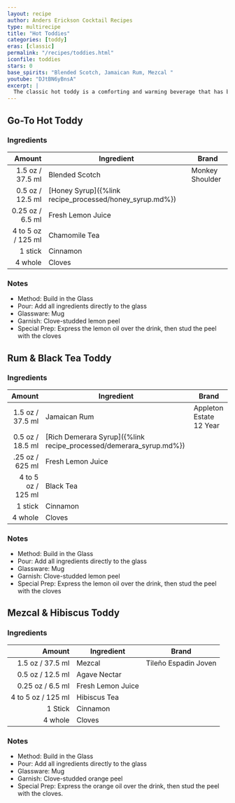 ```yaml
---
layout: recipe
author: Anders Erickson Cocktail Recipes
type: multirecipe
title: "Hot Toddies"
categories: [toddy]
eras: [classic]
permalink: "/recipes/toddies.html"
iconfile: toddies
stars: 0
base_spirits: "Blended Scotch, Jamaican Rum, Mezcal "
youtube: "DJtBN6yBnsA"
excerpt: |
  The classic hot toddy is a comforting and warming beverage that has been used for centuries to soothe ailments and warm the soul.
---
```


<div class="subrecipe" markdown="1">

## Go-To Hot Toddy

### Ingredients

|    Amount | Ingredient                                    | Brand           |
| --------: | --------------------------------------------- | --------------- |
|    1.5 oz / 37.5 ml | Blended Scotch                                | Monkey Shoulder |
|    0.5 oz / 12.5 ml | [Honey Syrup]({%link recipe_processed/honey_syrup.md%}) |
|   0.25 oz / 6.5 ml | Fresh Lemon Juice                             |
| 4 to 5 oz / 125 ml | Chamomile Tea                                 |
|   1 stick | Cinnamon                                      |
|   4 whole | Cloves                                        |

### Notes

- Method: Build in the Glass
- Pour: Add all ingredients directly to the glass
- Glassware: Mug
- Garnish: Clove-studded lemon peel
- Special Prep: Express the lemon oil over the drink, then stud the peel with the cloves

</div>
<div class="subrecipe" markdown="1">

## Rum & Black Tea Toddy

### Ingredients

|    Amount | Ingredient                                               | Brand                   |
| --------: | -------------------------------------------------------- | ----------------------- |
|    1.5 oz / 37.5 ml | Jamaican Rum                                             | Appleton Estate 12 Year |
|    0.5 oz / 18.5 ml | [Rich Demerara Syrup]({%link recipe_processed/demerara_syrup.md%}) |
|    .25 oz / 625 ml | Fresh Lemon Juice                                        |
| 4 to 5 oz / 125 ml | Black Tea                                                |
|   1 stick | Cinnamon                                                 |
|   4 whole | Cloves                                                   |

### Notes

- Method: Build in the Glass
- Pour: Add all ingredients directly to the glass
- Glassware: Mug
- Garnish: Clove-studded lemon peel
- Special Prep: Express the lemon oil over the drink, then stud the peel with the cloves

</div>
<div class="subrecipe" markdown="1">

## Mezcal & Hibiscus Toddy

### Ingredients

|    Amount | Ingredient        | Brand                |
| --------: | ----------------- | -------------------- |
|    1.5 oz / 37.5 ml | Mezcal            | Tileño Espadin Joven |
|    0.5 oz / 12.5 ml | Agave Nectar      |
|   0.25 oz / 6.5 ml | Fresh Lemon Juice |
| 4 to 5 oz / 125 ml | Hibiscus Tea      |
|   1 Stick | Cinnamon          |
|   4 whole | Cloves            |

### Notes

- Method: Build in the Glass
- Pour: Add all ingredients directly to the glass
- Glassware: Mug
- Garnish: Clove-studded orange peel
- Special Prep: Express the orange oil over the drink, then stud the peel with the cloves.

</div>
